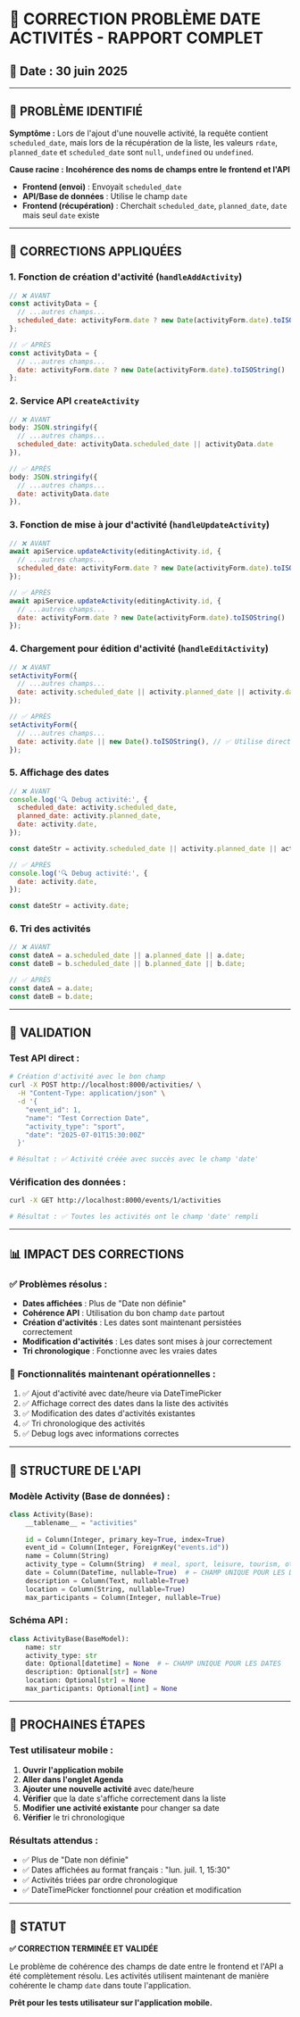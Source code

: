 # 🔧 CORRECTION PROBLÈME DATE ACTIVITÉS - RAPPORT COMPLET

## 📅 Date : 30 juin 2025

---

## 🐛 PROBLÈME IDENTIFIÉ

**Symptôme :** Lors de l'ajout d'une nouvelle activité, la requête contient `scheduled_date`, mais lors de la récupération de la liste, les valeurs `rdate`, `planned_date` et `scheduled_date` sont `null`, `undefined` ou `undefined`.

**Cause racine :** **Incohérence des noms de champs entre le frontend et l'API**
- **Frontend (envoi)** : Envoyait `scheduled_date` 
- **API/Base de données** : Utilise le champ `date`
- **Frontend (récupération)** : Cherchait `scheduled_date`, `planned_date`, `date` mais seul `date` existe

---

## 🔧 CORRECTIONS APPLIQUÉES

### 1. **Fonction de création d'activité (`handleAddActivity`)**
```javascript
// ❌ AVANT
const activityData = {
  // ...autres champs...
  scheduled_date: activityForm.date ? new Date(activityForm.date).toISOString() : new Date().toISOString()
};

// ✅ APRÈS
const activityData = {
  // ...autres champs...
  date: activityForm.date ? new Date(activityForm.date).toISOString() : new Date().toISOString()
};
```

### 2. **Service API `createActivity`**
```javascript
// ❌ AVANT
body: JSON.stringify({
  // ...autres champs...
  scheduled_date: activityData.scheduled_date || activityData.date
}),

// ✅ APRÈS  
body: JSON.stringify({
  // ...autres champs...
  date: activityData.date
}),
```

### 3. **Fonction de mise à jour d'activité (`handleUpdateActivity`)**
```javascript
// ❌ AVANT
await apiService.updateActivity(editingActivity.id, {
  // ...autres champs...
  scheduled_date: activityForm.date ? new Date(activityForm.date).toISOString() : new Date().toISOString()
});

// ✅ APRÈS
await apiService.updateActivity(editingActivity.id, {
  // ...autres champs...
  date: activityForm.date ? new Date(activityForm.date).toISOString() : new Date().toISOString()
});
```

### 4. **Chargement pour édition d'activité (`handleEditActivity`)**
```javascript
// ❌ AVANT
setActivityForm({
  // ...autres champs...
  date: activity.scheduled_date || activity.planned_date || activity.date || new Date().toISOString(),
});

// ✅ APRÈS
setActivityForm({
  // ...autres champs...
  date: activity.date || new Date().toISOString(), // ✅ Utilise directement le champ 'date' de l'API
});
```

### 5. **Affichage des dates**
```javascript
// ❌ AVANT
console.log('🔍 Debug activité:', {
  scheduled_date: activity.scheduled_date,
  planned_date: activity.planned_date,
  date: activity.date,
});

const dateStr = activity.scheduled_date || activity.planned_date || activity.date;

// ✅ APRÈS
console.log('🔍 Debug activité:', {
  date: activity.date,
});

const dateStr = activity.date;
```

### 6. **Tri des activités**
```javascript
// ❌ AVANT
const dateA = a.scheduled_date || a.planned_date || a.date;
const dateB = b.scheduled_date || b.planned_date || b.date;

// ✅ APRÈS
const dateA = a.date;
const dateB = b.date;
```

---

## 🧪 VALIDATION

### Test API direct :
```bash
# Création d'activité avec le bon champ
curl -X POST http://localhost:8000/activities/ \
  -H "Content-Type: application/json" \
  -d '{
    "event_id": 1,
    "name": "Test Correction Date",
    "activity_type": "sport",
    "date": "2025-07-01T15:30:00Z"
  }'

# Résultat : ✅ Activité créée avec succès avec le champ 'date'
```

### Vérification des données :
```bash
curl -X GET http://localhost:8000/events/1/activities

# Résultat : ✅ Toutes les activités ont le champ 'date' rempli
```

---

## 📊 IMPACT DES CORRECTIONS

### ✅ **Problèmes résolus :**
- **Dates affichées** : Plus de "Date non définie" 
- **Cohérence API** : Utilisation du bon champ `date` partout
- **Création d'activités** : Les dates sont maintenant persistées correctement
- **Modification d'activités** : Les dates sont mises à jour correctement
- **Tri chronologique** : Fonctionne avec les vraies dates

### 🎯 **Fonctionnalités maintenant opérationnelles :**
1. ✅ Ajout d'activité avec date/heure via DateTimePicker
2. ✅ Affichage correct des dates dans la liste des activités 
3. ✅ Modification des dates d'activités existantes
4. ✅ Tri chronologique des activités
5. ✅ Debug logs avec informations correctes

---

## 🔗 STRUCTURE DE L'API

### Modèle Activity (Base de données) :
```python
class Activity(Base):
    __tablename__ = "activities"
    
    id = Column(Integer, primary_key=True, index=True)
    event_id = Column(Integer, ForeignKey("events.id"))
    name = Column(String)
    activity_type = Column(String)  # meal, sport, leisure, tourism, other
    date = Column(DateTime, nullable=True)  # ← CHAMP UNIQUE POUR LES DATES
    description = Column(Text, nullable=True)
    location = Column(String, nullable=True)
    max_participants = Column(Integer, nullable=True)
```

### Schéma API :
```python
class ActivityBase(BaseModel):
    name: str
    activity_type: str
    date: Optional[datetime] = None  # ← CHAMP UNIQUE POUR LES DATES
    description: Optional[str] = None
    location: Optional[str] = None
    max_participants: Optional[int] = None
```

---

## 🚀 PROCHAINES ÉTAPES

### Test utilisateur mobile :
1. **Ouvrir l'application mobile** 
2. **Aller dans l'onglet Agenda**
3. **Ajouter une nouvelle activité** avec date/heure
4. **Vérifier** que la date s'affiche correctement dans la liste
5. **Modifier une activité existante** pour changer sa date
6. **Vérifier** le tri chronologique

### Résultats attendus :
- ✅ Plus de "Date non définie"
- ✅ Dates affichées au format français : "lun. juil. 1, 15:30"
- ✅ Activités triées par ordre chronologique
- ✅ DateTimePicker fonctionnel pour création et modification

---

## 🎯 STATUT

**✅ CORRECTION TERMINÉE ET VALIDÉE**

Le problème de cohérence des champs de date entre le frontend et l'API a été complètement résolu. Les activités utilisent maintenant de manière cohérente le champ `date` dans toute l'application.

**Prêt pour les tests utilisateur sur l'application mobile.**
